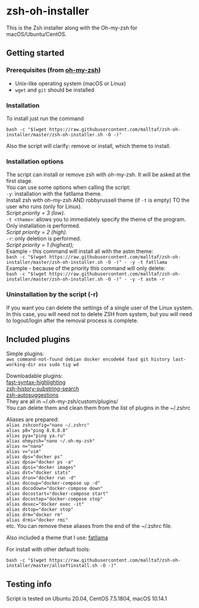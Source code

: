 # zsh-oh-installer
This is the Zsh installer along with the Oh-my-zsh for macOS/Ubuntu/CentOS.  

## Getting started
### Prerequisites (from [oh-my-zsh](https://github.com/robbyrussell/oh-my-zsh))
- Unix-like operating system (macOS or Linux)
- `wget` and `git` should be installed

### Installation
To install just run the command
```
bash -c "$(wget https://raw.githubusercontent.com/malltaf/zsh-oh-installer/master/zsh-oh-installer.sh -O -)"
```
Also the script will clarify: remove or install, which theme to install.  

### Installation options
The script can install or remove zsh with oh-my-zsh. It will be asked at the first stage.  
You can use some options when calling the script:  
`-y`: installation with the fatllama theme.  
Install zsh with oh-my-zsh AND robbyrussell theme (if `-t` is empty) TO the user who runs (only for Linux).  
*Script priority = 3 (low).*  
`-t <theme>`: allows you to immediately specify the theme of the program.  
Only installation is performed.  
*Script priority = 2 (high).*  
`-r`: only deletion is performed.  
*Script priority = 1 (highest);*  
Example - this command will install all with the astm theme:  
`bash -c "$(wget https://raw.githubusercontent.com/malltaf/zsh-oh-installer/master/zsh-oh-installer.sh -O -)" - -y -t fatllama`  
Example - because of the priority this command will only delete:  
`bash -c "$(wget https://raw.githubusercontent.com/malltaf/zsh-oh-installer/master/zsh-oh-installer.sh -O -)" - -y -t astm -r`

### Uninstallation by the script (-r)
If you want you can delete the settings of a single user of the Linux system. In this case, you will need not to delete ZSH from system, but you will need to logout/login after the removal process is complete.

## Included plugins 
Simple plugins:  
`aws command-not-found debian docker encode64 fasd git history last-working-dir osx sudo tig wd`  

Downloadable plugins:  
[fast-syntax-highlighting](https://github.com/zdharma/fast-syntax-highlighting)  
[zsh-history-substring-search](https://github.com/zsh-users/zsh-history-substring-search)  
[zsh-autosuggestions](https://github.com/zsh-users/zsh-autosuggestions)  
They are all in ~/.oh-my-zsh/custom/plugins/  
You can delete them and clean them from the list of plugins in the ~/.zshrc    

Aliases are prepared:  
`alias zshconfig="nano ~/.zshrc"`  
`alias p8="ping 8.8.8.8"`  
`alias pya="ping ya.ru"`  
`alias ohmyzsh="nano ~/.oh-my-zsh"`  
`alias n="nano"`  
`alias v="vim"`  
`alias dps="docker ps"`  
`alias dpsa="docker ps -a"`  
`alias dpsi="docker images"`  
`alias dst="docker stats"`  
`alias drun="docker run -d"`  
`alias docoup="docker-compose up -d"`  
`alias docodown="docker-compose down"`  
`alias docostart="docker-compose start"`  
`alias docostop="docker-compose stop"`  
`alias dexec="docker exec -it"`  
`alias dstop="docker stop"`  
`alias drm="docker rm"`  
`alias drmi="docker rmi"`  
etc.
You can remove these aliases from the end of the ~/.zshrc file.

Also included a theme that I use: [fatllama](https://github.com/malltaf/zsh-oh-installer/blob/master/themes/fatllama.md)

For install with other default tools:
```
bash -c "$(wget https://raw.githubusercontent.com/malltaf/zsh-oh-installer/master/allsoftinstall.sh -O -)"
```

## Testing info
Script is tested on Ubuntu 20.04, CentOS 7.5.1804, macOS 10.14.1
